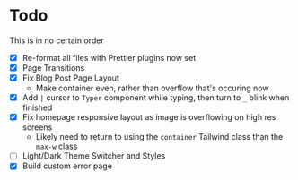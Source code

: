 # Todo

This is in no certain order

- [x] Re-format all files with Prettier plugins now set
- [x] Page Transitions
- [x] Fix Blog Post Page Layout
  - Make container even, rather than overflow that's occuring now
- [x] Add `|` cursor to `Typer` component while typing, then turn to `_` blink when finished
- [x] Fix homepage responsive layout as image is overflowing on high res screens
  - Likely need to return to using the `container` Tailwind class than the `max-w` class
- [ ] Light/Dark Theme Switcher and Styles
- [x] Build custom error page